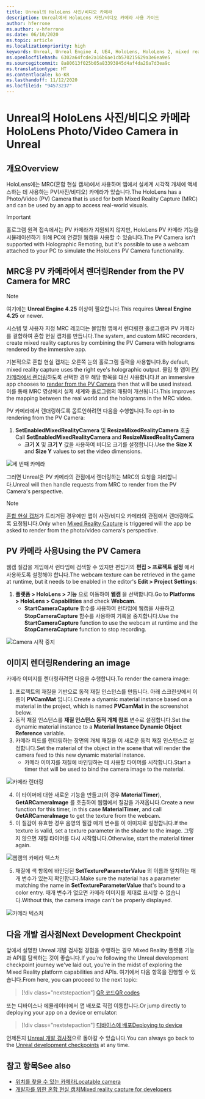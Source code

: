 ```yaml
---
title: Unreal의 HoloLens 사진/비디오 카메라
description: Unreal에서 HoloLens 사진/비디오 카메라 사용 가이드
author: hferrone
ms.author: v-hferrone
ms.date: 06/10/2020
ms.topic: article
ms.localizationpriority: high
keywords: Unreal, Unreal Engine 4, UE4, HoloLens, HoloLens 2, mixed reality, 개발, 기능, 설명서, 가이드, 홀로그램, 카메라, PV 카메라, MRC
ms.openlocfilehash: 6302a64fcde2a16b6ae1cb570215629a3e6ea9e5
ms.sourcegitcommit: 8a80613f025b05a83393845d4af4da26a7d3ea9c
ms.translationtype: HT
ms.contentlocale: ko-KR
ms.lasthandoff: 11/12/2020
ms.locfileid: "94573237"
---
```

# <a name="hololens-photovideo-camera-in-unreal"></a><span data-ttu-id="ceaa4-104">Unreal의 HoloLens 사진/비디오 카메라</span><span class="sxs-lookup"><span data-stu-id="ceaa4-104">HoloLens Photo/Video Camera in Unreal</span></span>

## <a name="overview"></a><span data-ttu-id="ceaa4-105">개요</span><span class="sxs-lookup"><span data-stu-id="ceaa4-105">Overview</span></span>

<span data-ttu-id="ceaa4-106">HoloLens에는 MRC(혼합 현실 캡처)에서 사용하며 앱에서 실세계 시각적 개체에 액세스하는 데 사용하는 PV(사진/비디오) 카메라가 있습니다.</span><span class="sxs-lookup"><span data-stu-id="ceaa4-106">The HoloLens has a Photo/Video (PV) Camera that is used for both Mixed Reality Capture (MRC) and can be used by an app to access real-world visuals.</span></span> 

> [!IMPORTANT]
> <span data-ttu-id="ceaa4-107">홀로그램 원격 접속에서는 PV 카메라가 지원되지 않지만, HoloLens PV 카메라 기능을 시뮬레이션하기 위해 PC에 연결된 웹캠을 사용할 수 있습니다.</span><span class="sxs-lookup"><span data-stu-id="ceaa4-107">The PV Camera isn't supported with Holographic Remoting, but it's possible to use a webcam attached to your PC to simulate the HoloLens PV Camera functionality.</span></span>

## <a name="render-from-the-pv-camera-for-mrc"></a><span data-ttu-id="ceaa4-108">MRC용 PV 카메라에서 렌더링</span><span class="sxs-lookup"><span data-stu-id="ceaa4-108">Render from the PV Camera for MRC</span></span>

> [!NOTE]
> <span data-ttu-id="ceaa4-109">여기에는 **Unreal Engine 4.25** 이상이 필요합니다.</span><span class="sxs-lookup"><span data-stu-id="ceaa4-109">This requires **Unreal Engine 4.25** or newer.</span></span>

<span data-ttu-id="ceaa4-110">시스템 및 사용자 지정 MRC 레코더는 몰입형 앱에서 렌더링한 홀로그램과 PV 카메라를 결합하여 혼합 현실 캡처를 만듭니다.</span><span class="sxs-lookup"><span data-stu-id="ceaa4-110">The system, and custom MRC recorders, create mixed reality captures by combining the PV Camera with holograms rendered by the immersive app.</span></span>

<span data-ttu-id="ceaa4-111">기본적으로 혼합 현실 캡처는 오른쪽 눈의 홀로그램 출력을 사용합니다.</span><span class="sxs-lookup"><span data-stu-id="ceaa4-111">By default, mixed reality capture uses the right eye's holographic output.</span></span> <span data-ttu-id="ceaa4-112">몰입 형 앱이 [PV 카메라에서 렌더링](../platform-capabilities-and-apis/mixed-reality-capture-for-developers.md#render-from-the-pv-camera-opt-in)하도록 선택한 경우 해당 항목을 대신 사용합니다.</span><span class="sxs-lookup"><span data-stu-id="ceaa4-112">If an immersive app chooses to [render from the PV Camera](../platform-capabilities-and-apis/mixed-reality-capture-for-developers.md#render-from-the-pv-camera-opt-in) then that will be used instead.</span></span> <span data-ttu-id="ceaa4-113">이를 통해 MRC 영상에서 실제 세계와 홀로그램의 매핑이 개선됩니다.</span><span class="sxs-lookup"><span data-stu-id="ceaa4-113">This improves the mapping between the real world and the holograms in the MRC video.</span></span>

<span data-ttu-id="ceaa4-114">PV 카메라에서 렌더링하도록 옵트인하려면 다음을 수행합니다.</span><span class="sxs-lookup"><span data-stu-id="ceaa4-114">To opt-in to rendering from the PV Camera:</span></span>

1. <span data-ttu-id="ceaa4-115">**SetEnabledMixedRealityCamera** 및 **ResizeMixedRealityCamera** 호출</span><span class="sxs-lookup"><span data-stu-id="ceaa4-115">Call **SetEnabledMixedRealityCamera** and **ResizeMixedRealityCamera**</span></span>
    * <span data-ttu-id="ceaa4-116">**크기 X** 및 **크기 Y** 값을 사용하여 비디오 크기를 설정합니다.</span><span class="sxs-lookup"><span data-stu-id="ceaa4-116">Use the **Size X** and **Size Y** values to set the video dimensions.</span></span>

![세 번째 카메라](../platform-capabilities-and-apis/images/unreal-camera-3rd.PNG)

<span data-ttu-id="ceaa4-118">그러면 Unreal은 PV 카메라의 관점에서 렌더링하는 MRC의 요청을 처리합니다.</span><span class="sxs-lookup"><span data-stu-id="ceaa4-118">Unreal will then handle requests from MRC to render from the PV Camera's perspective.</span></span>

> [!NOTE]
> <span data-ttu-id="ceaa4-119">[혼합 현실 캡처](../../mixed-reality-capture.md)가 트리거된 경우에만 앱이 사진/비디오 카메라의 관점에서 렌더링하도록 요청됩니다.</span><span class="sxs-lookup"><span data-stu-id="ceaa4-119">Only when [Mixed Reality Capture](../../mixed-reality-capture.md) is triggered will the app be asked to render from the photo/video camera's perspective.</span></span>

## <a name="using-the-pv-camera"></a><span data-ttu-id="ceaa4-120">PV 카메라 사용</span><span class="sxs-lookup"><span data-stu-id="ceaa4-120">Using the PV Camera</span></span>

<span data-ttu-id="ceaa4-121">웹캠 질감을 게임에서 런타임에 검색할 수 있지만 편집기의 **편집 > 프로젝트 설정** 에서 사용하도록 설정해야 합니다.</span><span class="sxs-lookup"><span data-stu-id="ceaa4-121">The webcam texture can be retrieved in the game at runtime, but it needs to be enabled in the editor's **Edit > Project Settings**:</span></span>
1. <span data-ttu-id="ceaa4-122">**플랫폼 > HoloLens > 기능** 으로 이동하여 **웹캠** 을 선택합니다.</span><span class="sxs-lookup"><span data-stu-id="ceaa4-122">Go to **Platforms > HoloLens > Capabilities** and check **Webcam**.</span></span>
    * <span data-ttu-id="ceaa4-123">**StartCameraCapture** 함수를 사용하여 런타임에 웹캠을 사용하고 **StopCameraCapture** 함수를 사용하여 기록을 중지합니다.</span><span class="sxs-lookup"><span data-stu-id="ceaa4-123">Use the **StartCameraCapture** function to use the webcam at runtime and the **StopCameraCapture** function to stop recording.</span></span>

![Camera 시작 중지](images/unreal-camera-startstop.PNG)

## <a name="rendering-an-image"></a><span data-ttu-id="ceaa4-125">이미지 렌더링</span><span class="sxs-lookup"><span data-stu-id="ceaa4-125">Rendering an image</span></span>
<span data-ttu-id="ceaa4-126">카메라 이미지를 렌더링하려면 다음을 수행합니다.</span><span class="sxs-lookup"><span data-stu-id="ceaa4-126">To render the camera image:</span></span>
1. <span data-ttu-id="ceaa4-127">프로젝트의 재질을 기반으로 동적 재질 인스턴스를 만듭니다. 아래 스크린샷에서 이름이 **PVCamMat** 입니다.</span><span class="sxs-lookup"><span data-stu-id="ceaa4-127">Create a dynamic material instance based on a material in the project, which is named **PVCamMat** in the screenshot below.</span></span>  
2. <span data-ttu-id="ceaa4-128">동적 재질 인스턴스를 **재질 인스턴스 동적 개체 참조** 변수로 설정합니다.</span><span class="sxs-lookup"><span data-stu-id="ceaa4-128">Set the dynamic material instance to a **Material Instance Dynamic Object Reference** variable.</span></span>  
3. <span data-ttu-id="ceaa4-129">카메라 피드를 렌더링하는 장면의 개체 재질을 이 새로운 동적 재질 인스턴스로 설정합니다.</span><span class="sxs-lookup"><span data-stu-id="ceaa4-129">Set the material of the object in the scene that will render the camera feed to this new dynamic material instance.</span></span>
    * <span data-ttu-id="ceaa4-130">카메라 이미지를 재질에 바인딩하는 데 사용할 타이머를 시작합니다.</span><span class="sxs-lookup"><span data-stu-id="ceaa4-130">Start a timer that will be used to bind the camera image to the material.</span></span>

![카메라 렌더링](images/unreal-camera-render.PNG)

4. <span data-ttu-id="ceaa4-132">이 타이머에 대한 새로운 기능을 만들고(이 경우 **MaterialTimer**), **GetARCameraImage** 를 호출하여 웹캠에서 질감을 가져옵니다.</span><span class="sxs-lookup"><span data-stu-id="ceaa4-132">Create a new function for this timer, in this case **MaterialTimer**, and call **GetARCameraImage** to get the texture from the webcam.</span></span>  
5. <span data-ttu-id="ceaa4-133">이 질감이 유효한 경우 음영의 질감 매개 변수를 이 이미지로 설정합니다.</span><span class="sxs-lookup"><span data-stu-id="ceaa4-133">If the texture is valid, set a texture parameter in the shader to the image.</span></span>  <span data-ttu-id="ceaa4-134">그렇지 않으면 재질 타이머를 다시 시작합니다.</span><span class="sxs-lookup"><span data-stu-id="ceaa4-134">Otherwise, start the material timer again.</span></span>

![웹캠의 카메라 텍스처](images/unreal-camera-texture.PNG)

5. <span data-ttu-id="ceaa4-136">재질에 색 항목에 바인딩된 **SetTextureParameterValue** 의 이름과 일치하는 매개 변수가 있는지 확인합니다.</span><span class="sxs-lookup"><span data-stu-id="ceaa4-136">Make sure the material has a parameter matching the name in **SetTextureParameterValue** that's bound to a color entry.</span></span> <span data-ttu-id="ceaa4-137">매개 변수가 없으면 카메라 이미지를 제대로 표시할 수 없습니다.</span><span class="sxs-lookup"><span data-stu-id="ceaa4-137">Without this, the camera image can't be properly displayed.</span></span>

![카메라 텍스처](images/unreal-camera-material.PNG)

## <a name="next-development-checkpoint"></a><span data-ttu-id="ceaa4-139">다음 개발 검사점</span><span class="sxs-lookup"><span data-stu-id="ceaa4-139">Next Development Checkpoint</span></span>

<span data-ttu-id="ceaa4-140">앞에서 설명한 Unreal 개발 검사점 경험을 수행하는 경우 Mixed Reality 플랫폼 기능과 API를 탐색하는 것이 좋습니다.</span><span class="sxs-lookup"><span data-stu-id="ceaa4-140">If you're following the Unreal development checkpoint journey we've laid out, you're in the midst of exploring the Mixed Reality platform capabilities and APIs.</span></span> <span data-ttu-id="ceaa4-141">여기에서 다음 항목을 진행할 수 있습니다.</span><span class="sxs-lookup"><span data-stu-id="ceaa4-141">From here, you can proceed to the next topic:</span></span>

> [!div class="nextstepaction"]
> [<span data-ttu-id="ceaa4-142">QR 코드</span><span class="sxs-lookup"><span data-stu-id="ceaa4-142">QR codes</span></span>](unreal-qr-codes.md)

<span data-ttu-id="ceaa4-143">또는 디바이스나 에뮬레이터에서 앱 배포로 직접 이동합니다.</span><span class="sxs-lookup"><span data-stu-id="ceaa4-143">Or jump directly to deploying your app on a device or emulator:</span></span>

> [!div class="nextstepaction"]
> [<span data-ttu-id="ceaa4-144">디바이스에 배포</span><span class="sxs-lookup"><span data-stu-id="ceaa4-144">Deploying to device</span></span>](unreal-deploying.md)

<span data-ttu-id="ceaa4-145">언제든지 [Unreal 개발 검사점](unreal-development-overview.md#3-platform-capabilities-and-apis)으로 돌아갈 수 있습니다.</span><span class="sxs-lookup"><span data-stu-id="ceaa4-145">You can always go back to the [Unreal development checkpoints](unreal-development-overview.md#3-platform-capabilities-and-apis) at any time.</span></span>

## <a name="see-also"></a><span data-ttu-id="ceaa4-146">참고 항목</span><span class="sxs-lookup"><span data-stu-id="ceaa4-146">See also</span></span>
* [<span data-ttu-id="ceaa4-147">위치를 찾을 수 있는 카메라</span><span class="sxs-lookup"><span data-stu-id="ceaa4-147">Locatable camera</span></span>](../platform-capabilities-and-apis/locatable-camera.md)
* [<span data-ttu-id="ceaa4-148">개발자를 위한 혼합 현실 캡처</span><span class="sxs-lookup"><span data-stu-id="ceaa4-148">Mixed reality capture for developers</span></span>](../platform-capabilities-and-apis/mixed-reality-capture-for-developers.md)
